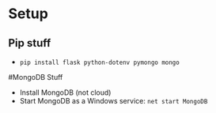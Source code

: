 # Setup
## Pip stuff
- `pip install flask python-dotenv pymongo mongo`

#MongoDB Stuff
- Install MongoDB (not cloud)
- Start MongoDB as a Windows service: `net start MongoDB`
